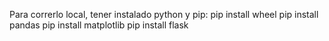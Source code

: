 Para correrlo local, tener instalado python y pip:
	pip install wheel
	pip install pandas
	pip install matplotlib
	pip install flask
